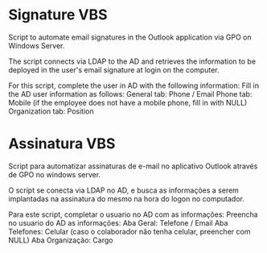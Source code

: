 # Signature VBS
Script to automate email signatures in the Outlook application via GPO on Windows Server.

The script connects via LDAP to the AD and retrieves the information to be deployed in the user's email signature at login on the computer.

For this script, complete the user in AD with the following information:
Fill in the AD user information as follows:
General tab: Phone / Email
Phone tab: Mobile (if the employee does not have a mobile phone, fill in with NULL)
Organization tab: Position


# Assinatura VBS
Script para automatizar assinaturas de e-mail no aplicativo Outlook através de GPO no windows server.

O script se conecta via LDAP no AD, e busca as informações a serem implantadas na assinatura do mesmo na hora do logon no computador.

Para este script, completar o usuario no AD com as informações: 
Preencha no usuario do AD as informações: 
Aba Geral: Telefone / Email
Aba Telefones: Celular (caso o colaborador não tenha celular, preencher com NULL)
Aba Organização: Cargo
